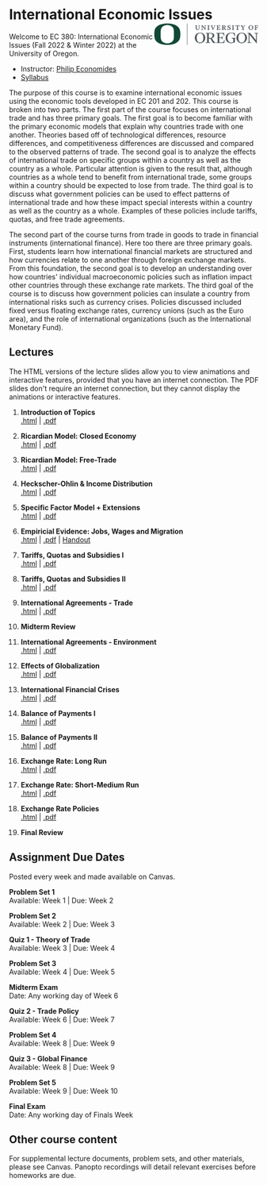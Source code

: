 # International Economic Issues <img align="right" height="45" src="UO.png">

Welcome to EC 380: International Economic Issues (Fall 2022 & Winter 2022) at the University of Oregon.

- Instructor: [Philip Economides](https://philip-economides.com/)
- [Syllabus](https://raw.githack.com/peconomi/EC380_International/main/syllabus/EC380_syllabus_int_econ.pdf)

The purpose of this course is to examine international economic issues using the economic tools developed in EC 201 and 202. This course is broken into two parts. The first part of the course focuses on international trade and has three primary goals. The first goal is to become familiar with the primary economic models that explain why countries trade with one another. Theories based off of technological differences, resource differences, and competitiveness differences are discussed and compared to the observed patterns of trade. The second goal is to analyze the effects of international trade on specific groups within a country as well as the country as a whole. Particular attention is given to the result that, although countries as a whole tend to benefit from international trade, some groups within a country should be expected to lose from trade. The third goal is to discuss what government policies can be used to effect patterns of international trade and how these impact special interests within a country as well as the country as a whole. Examples of these policies include tariffs, quotas, and free trade agreements.

The second part of the course turns from trade in goods to trade in financial instruments (international finance). Here too there are three primary goals. First, students learn how international financial markets are structured and how currencies relate to one another through foreign exchange markets. From this foundation, the second goal is to develop an understanding over how countries' individual macroeconomic policies such as inflation impact other countries through these exchange rate markets. The third goal of the course is to discuss how government policies can insulate a country from international risks such as currency crises. Policies discussed included fixed versus floating exchange rates, currency unions (such as the Euro area), and the role of international organizations (such as the International Monetary Fund).

## Lectures

The HTML versions of the lecture slides allow you to view animations and interactive features, provided that you have an internet connection. The PDF slides don't require an internet connection, but they cannot display the animations or interactive features.

1. **Introduction of Topics** <br> [.html](https://raw.githack.com/peconomi/EC380_International/main/lecture/Week%201/01-intro.html) | [.pdf](https://raw.githack.com/peconomi/EC380_International/main/lecture/Week%201/01-intro.pdf)

2. **Ricardian Model: Closed Economy** <br> [.html](https://raw.githack.com/peconomi/EC380_International/main/lecture/Week%201/02-ricardian.html) | [.pdf](https://raw.githack.com/peconomi/EC380_International/main/lecture/Week%201/02-ricardian.pdf)

3. **Ricardian Model: Free-Trade** <br> [.html](https://raw.githack.com/peconomi/EC380_International/main/lecture/Week%202/03-ricardian.html) | [.pdf](https://raw.githack.com/peconomi/EC380_International/main/lecture/Week%202/03-ricardian.pdf)

4. **Heckscher-Ohlin & Income Distribution** <br> [.html](https://raw.githack.com/peconomi/EC320_Econometrics/main/Lectures/04_Fundamental_Problem/04-Fun_Problem.html) | [.pdf](https://raw.githack.com/peconomi/EC320_Econometrics/main/Lectures/04_Fundamental_Problem/04-Fun_Problem.pdf)

5. **Specific Factor Model + Extensions** <br> [.html](https://raw.githack.com/peconomi/EC320_Econometrics/main/Lectures/05_Regression/05-Regression.html) | [.pdf](https://raw.githack.com/peconomi/EC320_Econometrics/main/Lectures/05_Regression/05-Regression.pdf)

6. **Empiricial Evidence: Jobs, Wages and Migration** <br> [.html](https://raw.githack.com/peconomi/EC320_Econometrics/main/Lectures/06_SimpleLR_I/06-Simple_Linear_Regression_Estimation_I.html) | [.pdf](https://raw.githack.com/peconomi/EC320_Econometrics/main/Lectures/06_SimpleLR_I/06-Simple_Linear_Regression_Estimation_I.pdf) | [Handout]()

7. **Tariffs, Quotas and Subsidies I** <br> [.html](https://raw.githack.com/peconomi/EC320_Econometrics/main/Lectures/07_SimpleLR_II/07-Simple_Linear_Regression_Estimation_II.html) | [.pdf](https://raw.githack.com/peconomi/EC320_Econometrics/main/Lectures/07_SimpleLR_II/07-Simple_Linear_Regression_Estimation_II.pdf)

8. **Tariffs, Quotas and Subsidies II** <br> [.html](https://raw.githack.com/peconomi/EC320_Econometrics/main/Lectures/08_Classical_Assumptions/08-Classical_Assumptions.html) | [.pdf](https://raw.githack.com/peconomi/EC320_Econometrics/main/Lectures/08_Classical_Assumptions/08-Classical_Assumptions.pdf)

9. **International Agreements - Trade** <br> [.html]() | [.pdf]()

10. **Midterm Review**<br>

11. **International Agreements - Environment** <br> [.html]() | [.pdf]()

12. **Effects of Globalization** <br> [.html]() | [.pdf]()

13. **International Financial Crises** <br> [.html]() | [.pdf]()

14. **Balance of Payments I** <br> [.html]() | [.pdf]()

15. **Balance of Payments II** <br> [.html]() | [.pdf]()

16. **Exchange Rate: Long Run** <br> [.html]() | [.pdf]()

17. **Exchange Rate: Short-Medium Run** <br> [.html]() | [.pdf]()

18. **Exchange Rate Policies** <br> [.html]() | [.pdf]()

19. **Final Review**<br>

## Assignment Due Dates

Posted every week and made available on Canvas. 

**Problem Set 1**<br> 
Available:  Week 1 | Due: Week 2

**Problem Set 2**<br>
Available:  Week 2 | Due: Week 3

**Quiz 1 - Theory of Trade**<br> 
Available:  Week 3 | Due: Week 4

**Problem Set 3**<br>
Available: Week 4 | Due: Week 5

**Midterm Exam**<br>
Date: Any working day of Week 6

**Quiz 2 - Trade Policy**<br> 
Available:  Week 6 | Due: Week 7

**Problem Set 4**<br>
Available: Week 8 | Due: Week 9

**Quiz 3 - Global Finance**<br> 
Available:  Week 8 | Due: Week 9

**Problem Set 5**<br>
Available: Week 9 | Due: Week 10

**Final Exam**<br>
Date: Any working day of Finals Week
 
## Other course content

For supplemental lecture documents, problem sets, and other materials, please see Canvas. Panopto recordings will detail relevant exercises before homeworks are due.


